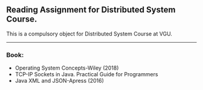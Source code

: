 ## Reading Assignment for Distributed System Course.

This is a compulsory object for Distributed System Course at VGU.

***

### Book:
- Operating System Concepts-Wiley (2018)
- TCP-IP Sockets in Java. Practical Guide for Programmers
- Java XML and JSON-Apress (2016)
